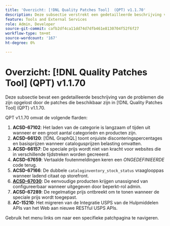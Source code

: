 ```yaml
---
title: 'Overzicht: [!DNL Quality Patches Tool]  (QPT) v1.1.70'
description: Deze subsectie verstrekt een gedetailleerde beschrijving van de kwesties die door de flarden beschikbaar in  [!DNL Quality Patches Tool]  (QPT) v1.1.70 worden bevestigd.
feature: Tools and External Services
role: Admin, Developer
source-git-commit: cafb2df4ca11dd74d7dfb461e8130704f52f6f27
workflow-type: tm+mt
source-wordcount: '167'
ht-degree: 0%

---
```


# Overzicht: [!DNL Quality Patches Tool] (QPT) v1.1.70

Deze subsectie bevat een gedetailleerde beschrijving van de problemen die zijn opgelost door de patches die beschikbaar zijn in [!DNL Quality Patches Tool] (QPT) v1.1.70.

QPT v1.1.70 omvat de volgende flarden:
1. **ACSD-67102**: Het laden van de categorie is langzaam of tijden uit wanneer er een groot aantal categorieën en producten zijn.
1. **ACSD-66120**: [!DNL GraphQL] toont onjuiste disconteringspercentages en basisprijzen wanneer catalogusprijzen belasting omvatten.
1. **ACSD-66157**: De speciale prijs wordt niet van kracht voor websites die in verschillende tijdstreken worden gecreeerd.
1. **ACSD-67659**: Vertaalde foutenmeldingen keren een *ONGEDEFINIEERDE* code terug.
1. **ACSD-67166**: De dubbele `cataloginventory_stock_status` vraaglooppas wanneer ladend citaat op storefront.
1. **[ACSD-67030](/help/tools/quality-patches-tool/patches-available-in-qpt/v1-1-70/acsd-67030.md)**: De eenvoudige producten krijgen unassigned van configureerbaar wanneer uitgegeven door beperkt-rol admin.
1. **ACSD-67289**: De regelmatige prijs ontbreekt om te tonen wanneer de speciale prijs wordt toegepast.
1. **AC-15210**: Het migreren van de Integratie USPS van de Hulpmiddelen APIs van het Web aan nieuwe RESTful USPS APIs.

Gebruik het menu links om naar een specifieke patchpagina te navigeren.

